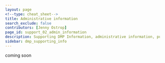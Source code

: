 ```yaml
---
layout: page
<!--type: cheat_sheet-->
title: Administrative information
search_exclude: false
contributors: [Jenny Ostrop]
page_id: support_02_admin_information
description: Supporting DMP Information, administrative information, publish dmp, dmp publication, manage dmp, living document
sidebar: dmp_supporting_info
---
```


coming soon